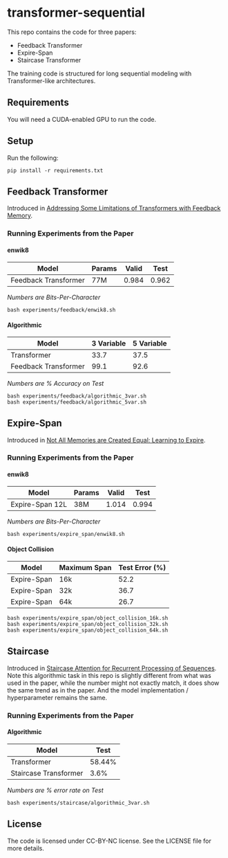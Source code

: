 # transformer-sequential

This repo contains the code for three papers:

- Feedback Transformer
- Expire-Span
- Staircase Transformer

The training code is structured for long sequential modeling with Transformer-like architectures.

## Requirements

You will need a CUDA-enabled GPU to run the code.

## Setup

Run the following:

```
pip install -r requirements.txt
```

## Feedback Transformer

Introduced in [Addressing Some Limitations of Transformers with Feedback Memory](https://arxiv.org/abs/2002.09402v3).

### Running Experiments from the Paper

#### enwik8

|Model|Params|Valid|Test|
|-|-|-|-|
|Feedback Transformer|77M|0.984|0.962|

_Numbers are Bits-Per-Character_

```
bash experiments/feedback/enwik8.sh
```

#### Algorithmic

|Model|3 Variable|5 Variable|
|-|-|-|
|Transformer|33.7|37.5|
|Feedback Transformer|99.1|92.6|

_Numbers are % Accuracy on Test_

```
bash experiments/feedback/algorithmic_3var.sh
bash experiments/feedback/algorithmic_5var.sh
```

## Expire-Span

Introduced in [Not All Memories are Created Equal: Learning to Expire](https://ai.facebook.com/research/publications/not-all-memories-are-created-equal).

### Running Experiments from the Paper

#### enwik8

|Model|Params|Valid|Test|
|-|-|-|-|
|Expire-Span 12L|38M|1.014|0.994|

_Numbers are Bits-Per-Character_

```
bash experiments/expire_span/enwik8.sh
```

#### Object Collision

|Model|Maximum Span|Test Error (%)|
|-|-|-|
|Expire-Span|16k|52.2|
|Expire-Span|32k|36.7|
|Expire-Span|64k|26.7|

```
bash experiments/expire_span/object_collision_16k.sh
bash experiments/expire_span/object_collision_32k.sh
bash experiments/expire_span/object_collision_64k.sh
```

## Staircase

Introduced in [Staircase Attention for Recurrent Processing of Sequences](https://arxiv.org/pdf/2106.04279.pdf).
Note this algorithmic task in this repo is slightly different from what was used in the paper, while the number might not exactly match, it does show the same trend as in the paper. And the model implementation / hyperparameter remains the same.

### Running Experiments from the Paper

#### Algorithmic

|Model|Test|
|-|-|
|Transformer|58.44%|
|Staircase Transformer| 3.6%|

_Numbers are % error rate on Test_

```
bash experiments/staircase/algorithmic_3var.sh
```

## License

The code is licensed under CC-BY-NC license. See the LICENSE file for more details.
